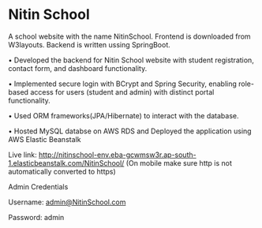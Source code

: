 # Nitin School
A school website with the name NitinSchool.
Frontend is downloaded from W3layouts. Backend is written ussing SpringBoot.

• Developed the backend for Nitin School website with student registration, contact form, and dashboard functionality.

• Implemented secure login with BCrypt and Spring Security, enabling role-based access for users (student and admin)
with distinct portal functionality.

• Used ORM frameworks(JPA/Hibernate) to interact with the database.

• Hosted MySQL databse on AWS RDS and Deployed the application using AWS Elastic Beanstalk

Live link: http://nitinschool-env.eba-gcwmsw3r.ap-south-1.elasticbeanstalk.com/NitinSchool/
(On mobile make sure http is not automatically converted to https)

Admin Credentials

Username: admin@NitinSchool.com

Password: admin


